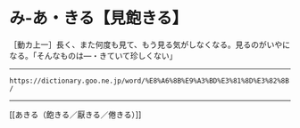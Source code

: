 # み‐あ・きる【見飽きる】

［動カ上一］長く、また何度も見て、もう見る気がしなくなる。見るのがいやになる。「そんなものは―・きていて珍しくない」

---
`https://dictionary.goo.ne.jp/word/%E8%A6%8B%E9%A3%BD%E3%81%8D%E3%82%8B/`

---
[[あきる（飽きる／厭きる／倦きる）]]